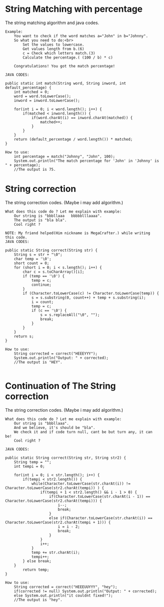 # String Matching with percentage
The string matching algorithm and java codes.

	Example:
		You want to check if the word matches a="John" in b="Johnny".
		So what you need to do:<br>
			Set the values to lowercase.
			Get values length from b.(6)
			c = Check which letters match.(3)
			Calculate the percentage.( (100 / b) * c)
			
		Congratulations! You got the match percentage!

```
JAVA CODES:

public static int match(String word, String inword, int default_percentage) {
	int matched = 0;
	word = word.toLowerCase();
	inword = inword.toLowerCase();
	
	for(int i = 0; i < word.length(); i++) {
		if(matched < inword.length()) {
			if(word.charAt(i) == inword.charAt(matched)) {
				matched++;
			}
		}
	}
	return (default_percentage / word.length()) * matched;
}

How to use:
	int percentage = match("Johnny", "John", 100);
	System.out.println("The match percentage for 'John' in 'Johnny' is " + percentage);
	//The output is 75.
```

# String correction
The string correction codes. (Maybe i may add algorithm.)

	What does this code do ? Let me explain with example:
		Our string is "bbbllaaa   bbbbblllaaaa".
		The output is "bla bla".
		Cool right ?
		
```
NOTE: My friend helped(Him nickname is MegaCrafter.) while writing this code.
JAVA CODES:

public static String correct(String str) {
	String s = str + "\0";
	char temp = '\0';
	short count = 0;
	for (short i = 0; i < s.length(); i++) {
		char c = s.toCharArray()[i];
		if (temp == '\0') {
			temp = c;
			continue;
		}
		if (Character.toLowerCase(c) != Character.toLowerCase(temp)) {
			s = s.substring(0, count++) + temp + s.substring(i);
			i = count;
			temp = c;
			if (c == '\0') {
				s = s.replaceAll("\0", "");
				break;
			}
		}
	}
	return s;
}

How to use:
	String corrected = correct("HEEEYYY");
	System.out.println("Output: " + corrected);
	//The output is "HEY".
   
```

# Continuation of The String correction
The string correction codes. (Maybe i may add algorithm.)

	What does this code do ? Let me explain with example:
		Our string is "bbbllaaa".
		And we believe, it's should be "bla".
		We check it and if code turn null, cant be but turn any, it can be!
		Cool right ?
		
```
JAVA CODES:

public static String correct(String str, String str2) {
	String temp = "";
	int tempi = 0;
		
	for(int i = 0; i < str.length(); i++) {
		if(tempi < str2.length()) {
			while(Character.toLowerCase(str.charAt(i)) != Character.toLowerCase(str2.charAt(tempi)) ) {
				if(tempi + 1 < str2.length() && i - 1 > 0) {					
					if(Character.toLowerCase(str.charAt(i - 1)) == Character.toLowerCase(str2.charAt(tempi))) {
						i--;
						break;
					}
					else if(Character.toLowerCase(str.charAt(i)) == Character.toLowerCase(str2.charAt(tempi + 1))) {
						i = i - 2;
						break;
					}
				}
				i++;
			}
			temp += str.charAt(i);
			tempi++;
		} else break;		
	}
        return temp;
}

How to use:
	String corrected = correct("HEEEUUYYY", "hey");
	if(corrected != null) System.out.println("Output: " + corrected);
	else System.out.println("it couldnt fixed!");
	//The output is "hey".
   
```
